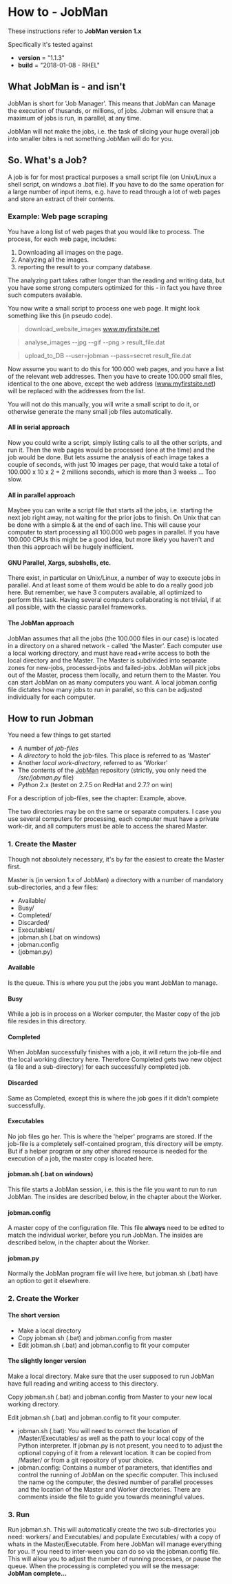 

# How to - JobMan

These instructions refer to **JobMan version 1.x**

Specifically it's tested against
- __version__ = "1.1.3"
- __build__ = "2018-01-08 - RHEL"

## What JobMan is - and isn't

JobMan is short for 'Job Manager'. This means that JobMan can Manage the execution of thusands, or millions, of jobs. Jobman will ensure that a maximum of jobs is run, in parallel, at any time.

JobMan will not make the jobs, i.e. the task of slicing your huge overall job into smaller bites is not something JobMan will do for you.


## So. What's a Job?

 A job is for for most practical purposes a small script file (on Unix/Linux a shell script, on windows a .bat file).
 If you have to do the same operation for a large number of input items, e.g. have to read through a lot of web pages and store an extract of their contents.


 ### Example: Web page scraping

 You have a long list of web pages that you would like to process. The process, for each web page,  includes:

 1. Downloading all images on the page.
 2. Analyzing all the images.
 3. reporting the result to your company database.


 The analyzing part takes rather longer than the reading and writing data, but you have some strong computers optimized for this - in fact you have three such computers available.

 You now write a small script to process one web page. It might look something like this (in pseudo code).

>download_website_images  www.myfirstsite.net

>analyse_images  --jpg --gif --png  > result_file.dat

>upload_to_DB  --user=jobman  --pass=secret  result_file.dat

Now assume you want to do this for 100.000 web pages, and you have a list of the relevant web addresses. Then you have to create 100.000 small files, identical to the one above, except the web address (www.myfirstsite.net) will be replaced with the addresses from the list.

You will not do this manually, you will write a small script to do it, or otherwise generate the many small job files automatically.

#### All in serial approach
Now you could write a script, simply listing calls to all the other scripts, and run it. Then the web pages would be processed (one at the time) and the job would be done. But lets assume the analysis of each image takes a couple of seconds, with just 10 images per page, that would take a total of 100.000 x 10 x 2 = 2 millions seconds, which is more than 3 weeks ... Too slow.

#### All in parallel approach
Maybee you can write a script file that starts all the jobs, i.e. starting the next job right away, not waiting for the prior jobs to finish. On Unix that can be done with a simple & at the end of each line. This will cause your computer to start processing all 100.000 web pages in parallel. If you have 100.000 CPUs this might be a good idea, but more likely you haven't and then this approach will be hugely inefficient.

#### GNU Parallel, Xargs, subshells, etc.

There exist, in particular on Unix/Linux, a number of way to execute jobs in parallel. And at least some of them would be able to do a really good job here. But remember, we have 3 computers available, all optimized to perform this task. Having several computers collaborating is not trivial, if at all possible, with the classic parallel frameworks.

#### The JobMan approach

JobMan assumes that all the jobs (the 100.000 files in our case) is located in a directory on a shared network - called 'the Master'. Each computer use a local working directory, and must have read+write access to both the local directory and the Master. The Master is subdivided into separate zones for new-jobs, processed-jobs and failed-jobs. JobMan will pick jobs out of the Master, process them locally, and return them to the Master. You can start JobMan on as many computers you want. A local jobman.config file dictates how many jobs to run in parallel, so this can be adjusted individually for each computer.


## How to run Jobman

You need a few things to get started
* A number of *job-files*
* A *directory* to hold the job-files. This place is referred to as 'Master'
* Another *local work-directory*, referred to as 'Worker'
* The contents of the [JobMan](https://github.com/MartinHvidberg/jobman.git) repository (strictly, you only need the */src/jobman.py* file)
* *Python* 2.x (testet on 2.7.5 on RedHat and 2.7.? on win)

For a description of job-files, see the chapter: Example, above.

The two directories may be on the same or separate computers. I case you use several computers for processing, each computer must have a private work-dir, and all computers must be able to access the shared Master.

### 1. Create the Master

Though not absolutely necessary, it's by far the easiest to create the Master first.

Master is (in version 1.x of JobMan) a directory with a number of mandatory sub-directories, and a few files:

* Available/
* Busy/
* Completed/
* Discarded/
* Executables/
* jobman.sh (.bat on windows)
* jobman.config
* (jobman.py)


#### Available
Is the queue. This is where you put the jobs you want JobMan to manage.

#### Busy
While a job is in process on a Worker computer, the Master copy of the job file resides in this directory.

#### Completed
When JobMan successfully finishes with a job, it will return the job-file and the local working directory here. Therefore Completed gets two new object (a file and a sub-directory) for each successfully completed job.

#### Discarded
Same as Completed, except this is where the job goes if it didn't complete successfully.

#### Executables
No job files go her. This is where the 'helper' programs are stored. If the job-file is a completely self-contained program, this directory will be empty. But if a helper program or any other shared resource is needed for the execution of a job, the master copy is located here.

#### jobman.sh (.bat on windows)
This file starts a JobMan session, i.e. this is the file you want to run to run JobMan. The insides are described below, in the chapter about the Worker.

#### jobman.config
A master copy of the configuration file. This file **always** need to be edited to match the individual worker, before you run JobMan. The insides are described below, in the chapter about the Worker.

#### jobman.py
Normally the JobMan program file will live here, but jobman.sh (.bat) have an option to get it elsewhere.

### 2. Create the Worker

#### The short version
* Make a local directory
* Copy jobman.sh (.bat) and jobman.config from master
* Edit jobman.sh (.bat) and jobman.config to fit your computer

#### The slightly longer version
Make a local directory. Make sure that the user supposed to run JobMan have full reading and writing access to this directory.

Copy jobman.sh (.bat) and jobman.config from Master to your new local working directory.

Edit jobman.sh (.bat) and jobman.config to fit your computer.

   * jobman.sh (.bat): You will need to correct the location of /Master/Executables/ as well as the path to your local copy of the Python interpreter. If jobman.py is not present, you need to to adjust the optional copying of it from a relevant location. It can be copied from /Master/ or from a git repository of your choice.
   * jobman.config: Contains a number of parameters, that identifies and control the running of JobMan on the specific computer. This inclused the name og the computer, the desired number of parallel processes and the location of the Master and Worker directories. There are comments inside the file to guide you towards meaningful values.

### 3. Run
Run jobman.sh. This will automatically create the two sub-directories you need: workers/ and Executables/ and populate Executables/ with a copy of whats in the Master/Executable. From here JobMan will manage everything for you. If you need to inter-ween you can do so via the jobman.config file. This will allow you to adjust the number of running processes, or pause the queue. When the processing is completed you will se the message: **JobMan complete...**
